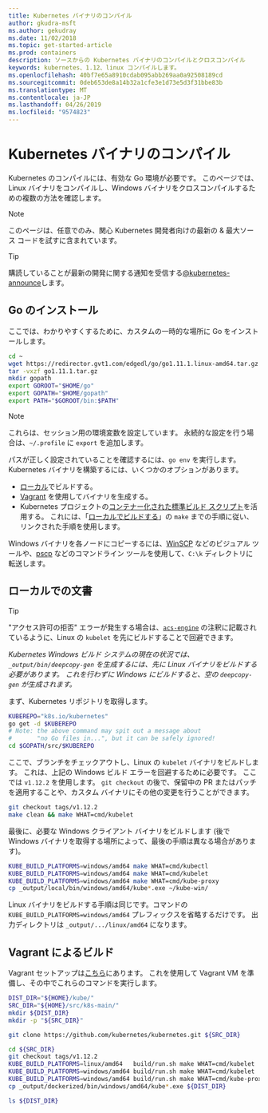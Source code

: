 ```yaml
---
title: Kubernetes バイナリのコンパイル
author: gkudra-msft
ms.author: gekudray
ms.date: 11/02/2018
ms.topic: get-started-article
ms.prod: containers
description: ソースからの Kubernetes バイナリのコンパイルとクロスコンパイル
keywords: kubernetes、1.12、linux コンパイルします。
ms.openlocfilehash: 40bf7e65a8910cdab095abb269aa0a92508189cd
ms.sourcegitcommit: 0deb653de8a14b32a1cfe3e1d73e5d3f31bbe83b
ms.translationtype: MT
ms.contentlocale: ja-JP
ms.lasthandoff: 04/26/2019
ms.locfileid: "9574823"
---
```

# <a name="compiling-kubernetes-binaries"></a>Kubernetes バイナリのコンパイル #
Kubernetes のコンパイルには、有効な Go 環境が必要です。 このページでは、Linux バイナリをコンパイルし、Windows バイナリをクロスコンパイルするための複数の方法を確認します。
> [!NOTE] 
> このページは、任意でのみ、関心 Kubernetes 開発者向けの最新の & 最大ソース コードを試すに含まれています。

> [!tip]
> 購読していることが最新の開発に関する通知を受信する[@kubernetes-announce](https://groups.google.com/forum/#!forum/kubernetes-announce)します。

## <a name="installing-go"></a>Go のインストール ##
ここでは、わかりやすくするために、カスタムの一時的な場所に Go をインストールします。

```bash
cd ~
wget https://redirector.gvt1.com/edgedl/go/go1.11.1.linux-amd64.tar.gz -O go1.11.1.tar.gz
tar -vxzf go1.11.1.tar.gz
mkdir gopath
export GOROOT="$HOME/go"
export GOPATH="$HOME/gopath"
export PATH="$GOROOT/bin:$PATH"
```

> [!Note]  
> これらは、セッション用の環境変数を設定しています。 永続的な設定を行う場合は、`~/.profile` に `export` を追加します。

パスが正しく設定されていることを確認するには、`go env` を実行します。 Kubernetes バイナリを構築するには、いくつかのオプションがあります。

  - [ローカル](#build-locally)でビルドする。
  - [Vagrant](#build-with-vagrant) を使用してバイナリを生成する。
  - Kubernetes プロジェクトの[コンテナー化された標準ビルド スクリプト](https://github.com/kubernetes/kubernetes/tree/master/build#key-scripts)を活用する。 これには、「[ローカルでビルドする](#build-locally)」の `make` までの手順に従い、リンクされた手順を使用します。

Windows バイナリを各ノードにコピーするには、[WinSCP](https://winscp.net/eng/download.php) などのビジュアル ツールや、[pscp](https://www.chiark.greenend.org.uk/~sgtatham/putty/latest.html) などのコマンドライン ツールを使用して、`C:\k` ディレクトリに転送します。


## <a name="building-locally"></a>ローカルでの文書 ##
> [!Tip]  
> "アクセス許可の拒否" エラーが発生する場合は、[`acs-engine`](https://github.com/Azure/acs-engine/blob/master/scripts/build-windows-k8s.sh#L176) の注釈に記載されているように、Linux の `kubelet` を先にビルドすることで回避できます。
>  
> _Kubernetes Windows ビルド システムの現在の状況では、`_output/bin/deepcopy-gen` を生成するには、先に Linux バイナリをビルドする必要があります。 これを行わずに Windows にビルドすると、空の `deepcopy-gen` が生成されます。_

まず、Kubernetes リポジトリを取得します。

```bash
KUBEREPO="k8s.io/kubernetes"
go get -d $KUBEREPO
# Note: the above command may spit out a message about 
#       "no Go files in...", but it can be safely ignored!
cd $GOPATH/src/$KUBEREPO
```

ここで、ブランチをチェックアウトし、Linux の `kubelet` バイナリをビルドします。 これは、上記の Windows ビルド エラーを回避するために必要です。 ここでは `v1.12.2` を使用します。 `git checkout` の後で、保留中の PR またはパッチを適用することや、カスタム バイナリにその他の変更を行うことができます。

```bash
git checkout tags/v1.12.2
make clean && make WHAT=cmd/kubelet
```

最後に、必要な Windows クライアント バイナリをビルドします (後で Windows バイナリを取得する場所によって、最後の手順は異なる場合があります)。

```bash
KUBE_BUILD_PLATFORMS=windows/amd64 make WHAT=cmd/kubectl
KUBE_BUILD_PLATFORMS=windows/amd64 make WHAT=cmd/kubelet
KUBE_BUILD_PLATFORMS=windows/amd64 make WHAT=cmd/kube-proxy
cp _output/local/bin/windows/amd64/kube*.exe ~/kube-win/
```

Linux バイナリをビルドする手順は同じです。コマンドの `KUBE_BUILD_PLATFORMS=windows/amd64` プレフィックスを省略するだけです。 出力ディレクトリは `_output/.../linux/amd64` になります。


## <a name="build-with-vagrant"></a>Vagrant によるビルド ##
Vagrant セットアップは[こちら](https://github.com/Microsoft/SDN/tree/master/Kubernetes/linux/vagrant)にあります。 これを使用して Vagrant VM を準備し、その中でこれらのコマンドを実行します。

```bash
DIST_DIR="${HOME}/kube/"
SRC_DIR="${HOME}/src/k8s-main/"
mkdir ${DIST_DIR}
mkdir -p "${SRC_DIR}"

git clone https://github.com/kubernetes/kubernetes.git ${SRC_DIR}

cd ${SRC_DIR}
git checkout tags/v1.12.2
KUBE_BUILD_PLATFORMS=linux/amd64   build/run.sh make WHAT=cmd/kubelet
KUBE_BUILD_PLATFORMS=windows/amd64 build/run.sh make WHAT=cmd/kubelet 
KUBE_BUILD_PLATFORMS=windows/amd64 build/run.sh make WHAT=cmd/kube-proxy 
cp _output/dockerized/bin/windows/amd64/kube*.exe ${DIST_DIR}

ls ${DIST_DIR}
```


